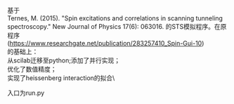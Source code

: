 基于\
Ternes, M. (2015). "Spin excitations and correlations in scanning tunneling spectroscopy." New Journal of Physics 17(6): 063016.
的STS模拟程序。在原程序\
(https://www.researchgate.net/publication/283257410_Spin-Gui-10)\
的基础上：\
从scilab迁移至python;添加了并行实现；\
优化了数值精度；\
实现了heissenberg interaction的拟合\

入口为run.py
